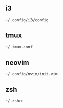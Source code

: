 ## i3

`~/.config/i3/config`

## tmux

`~/.tmux.conf`

## neovim

`~/.config/nvim/init.vim`

## zsh

`~/.zshrc`

